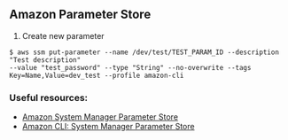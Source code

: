 ## Amazon Parameter Store
1. Create new parameter
```
$ aws ssm put-parameter --name /dev/test/TEST_PARAM_ID --description "Test description" 
--value "test_password" --type "String" --no-overwrite --tags Key=Name,Value=dev_test --profile amazon-cli
```

### Useful resources:
* [Amazon System Manager Parameter Store](https://docs.aws.amazon.com/systems-manager/latest/userguide/systems-manager-parameter-store.html)
* [Amazon CLI: System Manager Parameter Store](https://docs.aws.amazon.com/cli/latest/reference/ssm/index.html#cli-aws-ssm)
